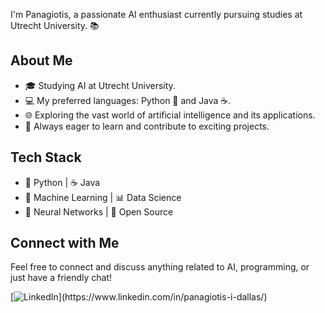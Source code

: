 I'm Panagiotis, a passionate AI enthusiast currently pursuing studies at Utrecht University. 📚

## About Me

- 🎓 Studying AI at Utrecht University.
- 💻 My preferred languages: Python 🐍 and Java ☕.
- 🌐 Exploring the vast world of artificial intelligence and its applications.
- 🚀 Always eager to learn and contribute to exciting projects.

## Tech Stack

- 🐍 Python | ☕ Java
- 🤖 Machine Learning | 📊 Data Science
- 🧠 Neural Networks | 🤝 Open Source

## Connect with Me

Feel free to connect and discuss anything related to AI, programming, or just have a friendly chat!

[![LinkedIn](https://img.shields.io/badge/LinkedIn-[YourLinkedInURL](https://www.linkedin.com/in/panagiotis-i-dallas)-blue)](https://www.linkedin.com/in/panagiotis-i-dallas/)
